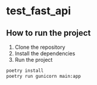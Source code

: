 # test_fast_api


## How to run the project

1. Clone the repository
1. Install the dependencies
1. Run the project

```bash
poetry install
poetry run gunicorn main:app
```

